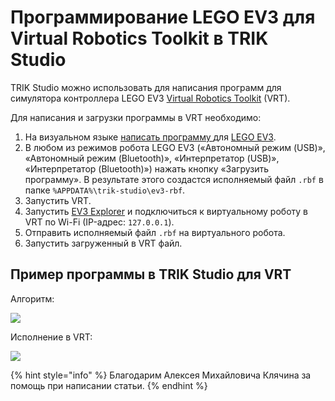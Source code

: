 # Программирование LEGO EV3 для Virtual Robotics Toolkit в TRIK Studio

TRIK Studio можно использовать для написания программ для симулятора контроллера LEGO EV3 [Virtual Robotics Toolkit](https://www.virtualroboticstoolkit.com/) (VRT).

Для написания и загрузки программы в VRT необходимо:

1. На визуальном языке [написать программу ](../studio/programming-visual/)для [LEGO EV3](run-upload-programs.md).
2. В любом из режимов робота LEGO EV3 («Автономный режим (USB)», «Автономный режим (Bluetooth)», «Интерпретатор (USB)», «Интерпретатор (Bluetooth)») нажать кнопку «Загрузить программу». В результате этого создастся исполняемый файл `.rbf` в папке `%APPDATA%\trik-studio\ev3-rbf`.
3. Запустить VRT.
4. Запустить [EV3 Explorer](https://sites.google.com/site/ev3basic/ev3-explorer) и подключиться к виртуальному роботу в VRT по Wi-Fi (IP-адрес: `127.0.0.1`).
5. Отправить исполняемый файл `.rbf` на виртуального робота.
6. Запустить загруженный в VRT файл.

## Пример программы в TRIK Studio для VRT

Алгоритм:

![](../.gitbook/assets/program\_for\_vrt.png)

Исполнение в VRT:

![](../.gitbook/assets/program\_for\_vrt.gif)

{% hint style="info" %}
Благодарим Алексея Михайловича Клячина за помощь при написании статьи.
{% endhint %}
